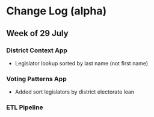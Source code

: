 # Change Log (alpha)

## Week of 29 July
### District Context App
* Legislator lookup sorted by last name (not first name)


### Voting Patterns App
* Added sort legislators by district electorate lean


### ETL Pipeline